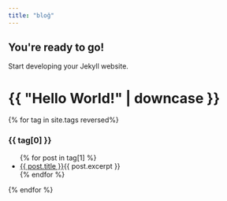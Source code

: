 ```yaml
---
title: "bloğ"
---
```


## You're ready to go!

Start developing your Jekyll website.

<h1>{{ "Hello World!" | downcase }}</h1>

{% for tag in site.tags reversed%}
  <h3>{{ tag[0] }}</h3>
  <ul>
    {% for post in tag[1] %}
      <li><a href="{{ post.url }}">{{ post.title }}</a>{{ post.excerpt }}</li>
    {% endfor %}
  </ul>
{% endfor %}